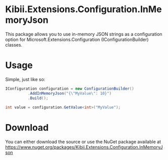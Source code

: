 # Kibii.Extensions.Configuration.InMemoryJson
This package allows you to use in-memory JSON strings as a configuration option for Microsoft.Extensions.Configuration (IConfigurationBuilder) classes.

# Usage

Simple, just like so:
```cs
IConfiguration configuration = new ConfigurationBuilder()
          .AddInMemoryJson("{\"MyValue\": 10}")
          .Build();
          
int value = configuration.GetValue<int>("MyValue");
```

# Download

You can either download the source or use the NuGet package available at https://www.nuget.org/packages/Kibii.Extensions.Configuration.InMemoryJson
